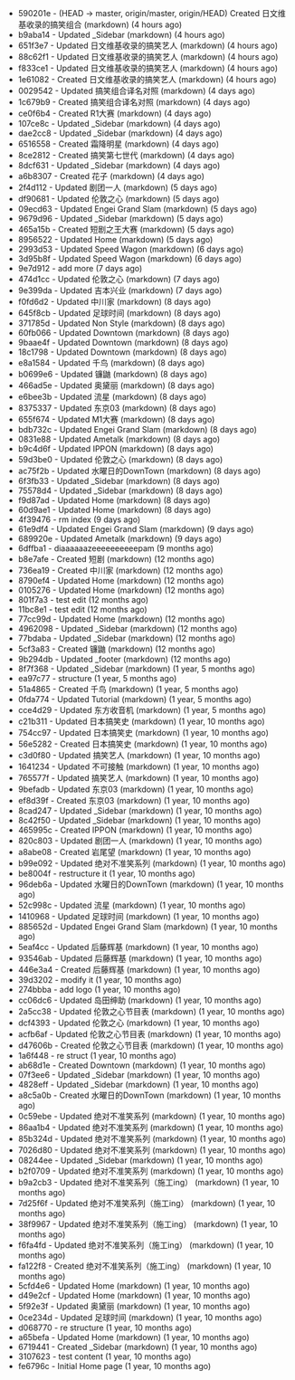 * 590201e - (HEAD -> master, origin/master, origin/HEAD) Created 日文维基收录的搞笑组合 (markdown) (4 hours ago) <TC>
* b9aba14 - Updated _Sidebar (markdown) (4 hours ago) <TC>
* 651f3e7 - Updated 日文维基收录的搞笑艺人 (markdown) (4 hours ago) <TC>
* 88c62f1 - Updated 日文维基收录的搞笑艺人 (markdown) (4 hours ago) <TC>
* f833ce1 - Updated 日文维基收录的搞笑艺人 (markdown) (4 hours ago) <TC>
* 1e61082 - Created 日文维基收录的搞笑艺人 (markdown) (4 hours ago) <TC>
* 0029542 - Updated 搞笑组合译名对照 (markdown) (4 days ago) <TC>
* 1c679b9 - Created 搞笑组合译名对照 (markdown) (4 days ago) <TC>
* ce0f6b4 - Created R1大赛 (markdown) (4 days ago) <TC>
* 107ce8c - Updated _Sidebar (markdown) (4 days ago) <TC>
* dae2cc8 - Updated _Sidebar (markdown) (4 days ago) <TC>
* 6516558 - Created 霜降明星 (markdown) (4 days ago) <TC>
* 8ce2812 - Created 搞笑第七世代 (markdown) (4 days ago) <TC>
* 8dcf631 - Updated _Sidebar (markdown) (4 days ago) <TC>
* a6b8307 - Created 花子 (markdown) (4 days ago) <TC>
* 2f4d112 - Updated 剧团一人 (markdown) (5 days ago) <TC>
* df90681 - Updated 伦敦之心 (markdown) (5 days ago) <TC>
* 09ecd63 - Updated Engei Grand Slam (markdown) (5 days ago) <TC>
* 9679d96 - Updated _Sidebar (markdown) (5 days ago) <TC>
* 465a15b - Created 短剧之王大赛 (markdown) (5 days ago) <TC>
* 8956522 - Updated Home (markdown) (5 days ago) <TC>
* 2993d53 - Updated Speed Wagon (markdown) (6 days ago) <TC>
* 3d95b8f - Updated Speed Wagon (markdown) (6 days ago) <TC>
* 9e7d912 - add more (7 days ago) <tcgriffith>
* 474d1cc - Updated 伦敦之心 (markdown) (7 days ago) <TC>
* 9e399da - Updated 吉本兴业 (markdown) (7 days ago) <TC>
* f0fd6d2 - Updated 中川家 (markdown) (8 days ago) <TC>
* 645f8cb - Updated 足球时间 (markdown) (8 days ago) <TC>
* 371785d - Updated Non Style (markdown) (8 days ago) <TC>
* 60fb066 - Updated Downtown (markdown) (8 days ago) <TC>
* 9baae4f - Updated Downtown (markdown) (8 days ago) <TC>
* 18c1798 - Updated Downtown (markdown) (8 days ago) <TC>
* e8a1584 - Updated 千鸟 (markdown) (8 days ago) <TC>
* b0699e6 - Updated 镰鼬 (markdown) (8 days ago) <TC>
* 466ad5e - Updated 奥黛丽 (markdown) (8 days ago) <TC>
* e6bee3b - Updated 流星 (markdown) (8 days ago) <TC>
* 8375337 - Updated 东京03 (markdown) (8 days ago) <TC>
* 655f674 - Updated M1大赛 (markdown) (8 days ago) <TC>
* bdb732c - Updated Engei Grand Slam (markdown) (8 days ago) <TC>
* 0831e88 - Updated Ametalk (markdown) (8 days ago) <TC>
* b9c4d6f - Updated IPPON (markdown) (8 days ago) <TC>
* 59d3be0 - Updated 伦敦之心 (markdown) (8 days ago) <TC>
* ac75f2b - Updated 水曜日的DownTown (markdown) (8 days ago) <TC>
* 6f3fb33 - Updated _Sidebar (markdown) (8 days ago) <TC>
* 75578d4 - Updated _Sidebar (markdown) (8 days ago) <TC>
* f9d87ad - Updated Home (markdown) (8 days ago) <TC>
* 60d9ae1 - Updated Home (markdown) (8 days ago) <TC>
* 4f39476 - rm index (9 days ago) <tcgriffith>
* 61e9df4 - Updated Engei Grand Slam (markdown) (9 days ago) <TC>
* 689920e - Updated Ametalk (markdown) (9 days ago) <TC>
* 6dffba1 - diaaaaaazeeeeeeeeeepam (9 months ago) <tcgriffith>
* b8e7afe - Created 短剧 (markdown) (12 months ago) <TC>
* 736ea19 - Created 中川家 (markdown) (12 months ago) <TC>
* 8790ef4 - Updated Home (markdown) (12 months ago) <TC>
* 0105276 - Updated Home (markdown) (12 months ago) <TC>
* 801f7a3 - test edit (12 months ago) <TC>
* 11bc8e1 - test edit (12 months ago) <TC>
* 77cc99d - Updated Home (markdown) (12 months ago) <TC>
* 4962098 - Updated _Sidebar (markdown) (12 months ago) <TC>
* 77bdaba - Updated _Sidebar (markdown) (12 months ago) <TC>
* 5cf3a83 - Created 镰鼬 (markdown) (12 months ago) <TC>
* 9b294db - Updated _footer (markdown) (12 months ago) <TC>
* 8f7f368 - Updated _Sidebar (markdown) (1 year, 5 months ago) <TC>
* ea97c77 - structure (1 year, 5 months ago) <tcgriffith>
* 51a4865 - Created 千鸟 (markdown) (1 year, 5 months ago) <TC>
* 0fda774 - Updated Tutorial (markdown) (1 year, 5 months ago) <TC>
* cce4d29 - Updated 东方收音机 (markdown) (1 year, 5 months ago) <TC>
* c21b311 - Updated 日本搞笑史 (markdown) (1 year, 10 months ago) <TC>
* 754cc97 - Updated 日本搞笑史 (markdown) (1 year, 10 months ago) <TC>
* 56e5282 - Created 日本搞笑史 (markdown) (1 year, 10 months ago) <TC>
* c3d0f80 - Updated 搞笑艺人 (markdown) (1 year, 10 months ago) <TC>
* 1641234 - Updated 不可接触 (markdown) (1 year, 10 months ago) <crossrx>
* 765577f - Updated 搞笑艺人 (markdown) (1 year, 10 months ago) <TC>
* 9befadb - Updated 东京03 (markdown) (1 year, 10 months ago) <TC>
* ef8d39f - Created 东京03 (markdown) (1 year, 10 months ago) <TC>
* 8cad247 - Updated _Sidebar (markdown) (1 year, 10 months ago) <TC>
* 8c42f50 - Updated _Sidebar (markdown) (1 year, 10 months ago) <TC>
* 465995c - Created IPPON (markdown) (1 year, 10 months ago) <TC>
* 820c803 - Updated 剧团一人 (markdown) (1 year, 10 months ago) <TC>
* a8abe08 - Created 岩尾望 (markdown) (1 year, 10 months ago) <TC>
* b99e092 - Updated 绝对不准笑系列 (markdown) (1 year, 10 months ago) <Humi2314>
* be8004f - restructure it (1 year, 10 months ago) <tcgriffith>
* 96deb6a - Updated 水曜日的DownTown (markdown) (1 year, 10 months ago) <Humi2314>
* 52c998c - Updated 流星 (markdown) (1 year, 10 months ago) <tohrusnbs>
* 1410968 - Updated 足球时间 (markdown) (1 year, 10 months ago) <TC>
* 885652d - Updated Engei Grand Slam (markdown) (1 year, 10 months ago) <TC>
* 5eaf4cc - Updated 后藤辉基 (markdown) (1 year, 10 months ago) <TC>
* 93546ab - Updated 后藤辉基 (markdown) (1 year, 10 months ago) <TC>
* 446e3a4 - Created 后藤辉基 (markdown) (1 year, 10 months ago) <TC>
* 39d3202 - modify it (1 year, 10 months ago) <tcgriffith>
* 274bbba - add logo (1 year, 10 months ago) <tcgriffith>
* cc06dc6 - Updated 岛田绅助 (markdown) (1 year, 10 months ago) <TC>
* 2a5cc38 - Updated 伦敦之心节目表 (markdown) (1 year, 10 months ago) <TC>
* dcf4393 - Updated 伦敦之心 (markdown) (1 year, 10 months ago) <TC>
* acfb6af - Updated 伦敦之心节目表 (markdown) (1 year, 10 months ago) <TC>
* d47606b - Created 伦敦之心节目表 (markdown) (1 year, 10 months ago) <TC>
* 1a6f448 - re struct (1 year, 10 months ago) <tcgriffith>
* ab68d1e - Created Downtown (markdown) (1 year, 10 months ago) <TC>
* 07f3ee6 - Updated _Sidebar (markdown) (1 year, 10 months ago) <TC>
* 4828eff - Updated _Sidebar (markdown) (1 year, 10 months ago) <Humi2314>
* a8c5a0b - Created 水曜日的DownTown (markdown) (1 year, 10 months ago) <Humi2314>
* 0c59ebe - Updated 绝对不准笑系列 (markdown) (1 year, 10 months ago) <Humi2314>
* 86aa1b4 - Updated 绝对不准笑系列 (markdown) (1 year, 10 months ago) <Humi2314>
* 85b324d - Updated 绝对不准笑系列 (markdown) (1 year, 10 months ago) <Humi2314>
* 7026d80 - Updated 绝对不准笑系列 (markdown) (1 year, 10 months ago) <Humi2314>
* 08244ee - Updated _Sidebar (markdown) (1 year, 10 months ago) <Humi2314>
* b2f0709 - Updated 绝对不准笑系列 (markdown) (1 year, 10 months ago) <Humi2314>
* b9a2cb3 - Updated 绝对不准笑系列（施工ing） (markdown) (1 year, 10 months ago) <Humi2314>
* 7d25f6f - Updated 绝对不准笑系列（施工ing） (markdown) (1 year, 10 months ago) <Humi2314>
* 38f9967 - Updated 绝对不准笑系列（施工ing） (markdown) (1 year, 10 months ago) <Humi2314>
* f6fa4fd - Updated 绝对不准笑系列（施工ing） (markdown) (1 year, 10 months ago) <Humi2314>
* fa122f8 - Created 绝对不准笑系列（施工ing） (markdown) (1 year, 10 months ago) <Humi2314>
* 5cfd4e6 - Updated Home (markdown) (1 year, 10 months ago) <TC>
* d49e2cf - Updated Home (markdown) (1 year, 10 months ago) <TC>
* 5f92e3f - Updated 奥黛丽 (markdown) (1 year, 10 months ago) <TC>
* 0ce234d - Updated 足球时间 (markdown) (1 year, 10 months ago) <TC>
* d068770 - re structure (1 year, 10 months ago) <tcgriffith>
* a65befa - Updated Home (markdown) (1 year, 10 months ago) <TC>
* 6719441 - Created _Sidebar (markdown) (1 year, 10 months ago) <TC>
* 3107623 - test content (1 year, 10 months ago) <tcgriffith>
* fe6796c - Initial Home page (1 year, 10 months ago) <TC>